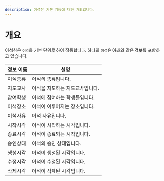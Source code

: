```yaml
---
description: 이석찬 기본 기능에 대한 개요입니다.
---
```


# 개요

이석찬은 `이석`을 기본 단위로 하여 작동합니다. 하나의 `이석`은 아래와 같은 정보를 포함하고 있습니다.

| 정보 이름 | 설명                |
| ----- | ----------------- |
| 이석종류  | 이석의 종류입니다.        |
| 지도교사  | 이석을 지도하는 지도교사입니다. |
| 참여학생  | 이석에 참여하는 학생들입니다.  |
| 이석장소  | 이석이 이루어지는 장소입니다.  |
| 이석사유  | 이석 사유입니다.         |
| 시작시각  | 이석이 시작하는 시각입니다.   |
| 종료시각  | 이석이 종료되는 시작입니다.   |
| 승인상태  | 이석의 승인 상태입니다.     |
| 생성시각  | 이석이 생성된 시각입니다.    |
| 수정시각  | 이석이 수정된 시각입니다.    |
| 삭제시각  | 이석이 삭제된 시각입니다.    |
